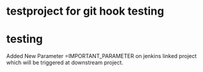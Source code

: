 # testproject for git hook testing
# testing

Added New Parameter =IMPORTANT_PARAMETER on jenkins linked project which will be triggered at downstream project. 
